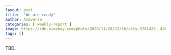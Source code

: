 ```yaml
---
layout: post
title:  "We are ready"
author: Andverse
categories: [ weekly-report ]
image: https://cdn.pixabay.com/photo/2020/11/20/12/16/city-5761429__480.jpg
tags: []
---
```


TBD.